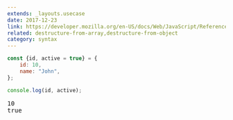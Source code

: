 ```yaml
---
extends: _layouts.usecase
date: 2017-12-23
link: https://developer.mozilla.org/en-US/docs/Web/JavaScript/Reference/Operators/Destructuring_assignment#Array_destructuring
related: destructure-from-array,destructure-from-object
category: syntax
---
```



```javascript
const {id, active = true} = {
    id: 10,
    name: "John",
};

console.log(id, active);
```
<pre class="output">
10
true
</pre>
